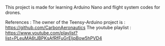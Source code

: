 This project is made for learning Arduino Nano and flight system codes for drones. 

References :
  The owner of the Teensy-Arduino project is : https://github.com/CarbonAeronautics
  The youtube playlist : https://www.youtube.com/playlist?list=PLeuMA6tJBPKsAfRfFuGrEljpBow5hPVD4
  


